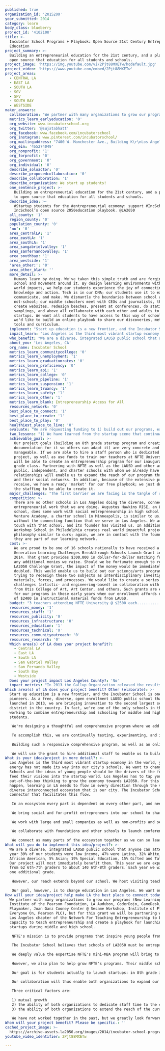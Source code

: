 ```yaml
---
published: true
organization_id: '2015200'
year_submitted: 2014
category: learn
body_class: blueberry
project_id: '4102100'
title: >-
  Incubator School Programs + Playbook: Open Source 21st Century Entrepreneurial
  Education
project_summary: >-
  Building an entrepreneurial education for the 21st century, and a playbook to
  open source that education for all students and schools.
project_image: 'https://img.youtube.com/vi/2Pjt88MXETw/hqdefault.jpg'
project_video: 'https://www.youtube.com/embed/2Pjt88MXETw'
project_areas:
  - CENTRAL LA
  - EAST LA
  - SOUTH LA
  - SGV
  - SFV
  - SOUTH BAY
  - WESTSIDE
maker_answers:
  collaboration: "We partner with many organizations to grow our programs (New Learning Institute of the Pearson Foundation, LA Audubon, CoderDojo, GameDesk, Playmaker, Joan Ganz Cooney Center @ Sesame Workshop, Institute of Play, Everyone On, Pearson PLC), but for this grant we will be partnering with the Los Angeles chapter of the Network For Teaching Entrepreneurship to build our capacity to teach entrepreneurship and create a playbook for launching startups during middle and high school. \r\n\r\nNFTE's mission is to provide programs that inspire young people from low-income communities to stay in school, to recognize business opportunities, and to plan for successful futures. To do so NFTE runs during- and after-school programs, as well as NFTE University, a mini-MBA program for teachers to train them in entrepreneurial thinking and practices. NFTE's programs have reached over 7,800 students in Los Angeles since 2007, and over 500,000 nationally. \r\n\r\nThe Incubator School believes that schools of LA2050 must be entrepreneurial. They need to understand the expertise they bring to the table, and work with others to grow that expertise as well as share it. Exchanges and partnerships need to be mutual. \r\n\r\nWe deeply value the expertise NFTE's mini-MBA program will bring to our instructional staff and plan to have NFTE train them. \r\n\r\nHowever, we also plan to help grow NFTE's programs. Their middle school curriculum leads students to creating a business concept while their high school curriculum has students creating a business plan. \r\n\r\nOur goal is for students actually to launch startups: in 8th grade in the school, and in 12th grade in the real world in Silicon Beach. \r\n\r\nOur collaboration will thus enable both organizations to expand our capacities.  \r\n\r\nThree critical factors are:\r\n\r\n1) mutual growth\r\n2) the ability of both organizations to dedicate staff time to the collaboration\r\n3) the ability of both organizations to extend the reach of the curricula the collaboration develops\r\n\r\nWe have not worked together in the past, but we greatly look forward to working together in the future. "
  metrics_learn_earlyeducation: '0'
  org_website: www.incubatorschool.org
  org_twitter: '@sujatabhatt'
  org_facebook: www.facebook.com/incubatorschool
  org_instagram: www.pinterest.com/incubatorschool/
  org_mailingaddress: "7400 W. Manchester Ave., Building K\r\nLos Angeles, CA 90045"
  org_ein: '465274049'
  org_nonprofit: '1'
  org_forprofit: '0'
  org_government: '0'
  org_individual: '0'
  describe_soloactor: '0'
  describe_proposedcollaboration: '0'
  describe_collaboration: '1'
  describe_organization: We start up students!
  one_sentence_project: >-
    Building an entrepreneurial education for the 21st century, and a playbook
    to open source that education for all students and schools.
  describe_idea: >-
    #Startup students for the #entrepreneurial economy: support #IncSchool +
    IncSchool’s open source 2050education playbook. @LA2050 
  all_county: '1'
  region_county: '0'
  population_county: '0'
  'no': '0'
  area_centralLA: '1'
  area_eastLA: '1'
  area_southLA: '1'
  area_sangabrielvalley: '1'
  area_sanfernandovalley: '1'
  area_southbay: '1'
  area_westside: '1'
  'area_other:': '0'
  area_other_blank: ''
  more_detail: >-
    Humans learn by doing. We've taken this simple truth and are forging a
    school and movement around it. By design learning environments with real
    world impacts, we help our students experience the joy of connecting
    knowledge and action. Tech is in our DNA; our students use it to explore,
    communicate, and make. We dismantle the boundaries between school and
    not-school; our middle schoolers meet with CEOs and journalists, they code,
    create websites, redesign beaches, present at conferences, do statistical
    samplings, and above all collaborate with each other and adults to launch
    startups. We want all students to have access to this way of schooling, so
    we'd like to build an online playbook to share our discoveries, methods,
    tools and curriculum.
  implement: "Start up education is a new frontier, and the Incubator School is one of its pioneers. As a free, diverse, open enrollment LAUSD public school that launched in 2013, we are bringing innovation to the second largest school district in the country. In fact, we're one of the only schools in the world working to combine entrepreneurship and schooling for middle and high school students. \r\n\r\nWe're designing a thoughtful and comprehensive program where we add one grade per year and each grade builds upon the previous one. Our goal is for students take ownership: of their passions, interests, and behavior, their relationship to their peers, communities, and world, the impact they want to have on that world. Our program grows students’  collaborative capabilities and their ability to communicate to diverse audiences for diverse purposes. It also nurtures a solutions-orientation; we are training our students to empathize with others, assess needs, and deploy a variety of tools, techniques, and pathways to design responses to problems they see around them. In our program students explore non-profit projects and for-profit ones, and learn about social entrepreneurship as well as the fast paced world of Silicon Beach. We engage our learners in exploring the ethics of different choices and the impact of different decisions. In short, we start up students to become 21st century citizens.\r\n\r\nTo accomplish this, we are continually testing, experimenting, and iterating. We observe and measure what works and what doesn't.  We seek feedback from all our stakeholders. To start up students, we need to stay small and agile like a start up company. \r\n\r\nBuilding such a responsive comprehensive program, as well as an online playbook that enables us to extend our reach to anyone who wants to borrow or adapt our program, requires time. Time, of course,  means people. As a small LAUSD public school in a system that determines budgets based on the number of pupils, we were allocated 2.6 teachers last year; this year we have 6.  Yet, these early years require the greatest amount of research and development, partnership-building, and training. \r\n\r\nWe will use the grant to hire additional staff to enable us to build out our program as well as our playbook to share our program. We will also use the funds to help grow the expertise of our teachers and bring in expert partners to help us design 21st century learning experiences. \r\n"
  impact_learn: "Los Angeles is the third most vibrant startup economy in the world, yet that energy has not made its way into our city's schools. We want to change that. Schools and the ideas of young people should be the drivers of the future and feed their visions into the startup world. Los Angeles has to tap youthful, out-of-the-box thinking to grow the economy towards LA2050.  For this to happen, learning in LA needs to flow in every direction through the vast, diverse interconnected ecosystem that is our city. The Incubator School is a connector that facilitates this flow.\r\n\r\nIn an ecosystem every part is dependent on every other part, and needs to learn to value the other parts. We work with everyone to connect the complex and exciting parts of Los Angeles' learning energy.\r\n\r\nWe bring social and for-profit entrepreneurs into our school to share their expertise so that our students absorb starting up as a mindset. We retrain teachers to collaborate with funders, engineers, artists, chief technology officers, game developers, conservationists, designers, and other experts to design curricula that reflect the 21st century. As they work with our teachers and students, these experts and entrepreneurs also learn from our students and teachers, thereby impacting how they think about the world. \r\n\r\nWe work with large and small companies as well as non-profits and service organizations. Our students have conference calls with CTOs of companies whose learning products and games they beta test. They were some of the first middle schoolers to work with LA Audubon Society; they proposed redesigns of Dockweiler Beach so that its facilities could meet the needs of both humans and the federally threatened snowy plover. Our students created apps that anyone in the city can use (free augmented reality apps for the Ballona Wetlands). Through these interactions, not only do our students change but so do the organizations with whom they work. They come to see middle schools as possible thought partners.\r\n\r\nWe collaborate with foundations and other schools to launch conferences where students, adults, teachers, administrators, game designers, technology companies, nonprofits, and arts organizations connect and share expertise (innovatED.LA). Our students and staff participate in Startup Weekends, hackathons, makerspaces. \r\n\r\nWe connect as many parts of the ecosystem together as we can so learning can flow freely, and our playbook will extend this connecting even further."
  who_benefit: "We are a diverse, integrated LAUSD public school that anyone can attend: last year 39% of our students were low income, 47% were Latino, 32% White, 16% African American, 5% Asian; 19% Special Education, 15% Gifted and Talented. Our project will most immediately benefit them. This year we are expanding from 62 6th-7th graders to about 140 6th-8th graders. Each year we will add one additional grade. \r\n\r\nHowever, our reach extends beyond our school. We host visiting teachers, administrators, foundations, non-profits, etc, every week. The US Department of Education and the State Department have visited us, as have delegations and journalists from Thailand, Korea, Japan, and China. Since we were featured on BBC News on July 4th, we've received requests for information and curriculum from England, Ireland, Hungary, Chile, India, Italy, Romania, and throughout the United States. Our free online playbook would allow what we're doing to spread all through the world. \r\n\r\nOur goal, however, is to change education in Los Angeles. We want our students to become change agents even more than they are already. We want them to change what Los Angeles expects from its students, and we want the Incubator School to change what Los Angeles expects from its schools. "
  about_you: 'Los Angeles, CA'
  org_name: Incubator School
  metrics_learn_communitycollege: '0'
  metrics_learn_unemployment: '1'
  metrics_learn_graduationrates: '0'
  metrics_learn_proficiency: '0'
  metrics_learn_api: '1'
  metrics_learn_college: '0'
  metrics_learn_pipeline: '1'
  metrics_learn_suspension: '1'
  metrics_learn_truancy: '1'
  metrics_learn_safety: '1'
  metrics_learn_other: '1'
  metrics_learn_blank: Entrepreneurship Access for All
  resources_network: '0'
  best_place_to_connect: '1'
  best_place_to_create: '1'
  best_place_to_play: '0'
  healthiest_place_to_live: '0'
  evaluate: "We are requesting funding to 1) build out our programs, especially our entrepreneurship program, and 2) begin building out our playbook (the documentation of our programs, tools, and techniques so that other schools may adopt and adapt them). \r\n\r\nOur metric for success for building out our programs is:\r\n\r\n1) the creation of a year-long 8th grade startup program including clearing all present hurdles: child labor law issues, intellectual property issues, liability issues, tax liability issues, negotiations with district and governmental entities, structuring learning pathways for students, creating a mentorship database, defining the processes by which middle schoolers may leave school to 'intern' at external organizations, etc.\r\n\r\nOur metrics for success for building out our playbook are:\r\n\r\n1) creating online databases of and training modules for curricula, teacher development and in-class tools that can be used to grow a general startup mindset as well as a specific entrepreneurial program\r\n\r\n2) the reach of the playbook (number of schools, number of students adopting it)."
  two_lessons: "1) We have learned from the startup scene that continually iterating is vital to staying relevant. The world is changing very rapidly, and secondary students are barometers of that change. They're extremely sensitive to being current, and school, to stay relevant and become a springboard to a different future, has to be responsive. We do this through empathy, gathering data including regular student and parent surveys as well as student successes and areas of need, and then tweaking or revamping or completely pivoting on our systems to meet those needs. \r\n\r\n2) Expertise is diffuse and found everywhere in today's world. We have learned that if we wait for teachers to master everything before they can teach it (especially technology), teachers become bottlenecks that contribute to the increasing irrelevance of schools. Instead, we try to flatten our organization as much as possible. Students engage in skillsharing, as do teachers, experts from outside of school, and online learning sources. Learning is everywhere and anywhere, and exchanging learning offers a model for breaking down bottlenecks. "
  achievable_goal: >-
    Our project goals (building an 8th grade startup program and creating
    documentation for it so others can adapt it) are very concrete and
    manageable. If we are able to hire a staff person who is dedicated to this
    project, as well as use funds to train our teachers at NFTE University, we
    will be able to create an entrepreneurship program for our inaugural 8th
    grade class. Partnering with NFTE as well as the LAUSD and other area
    public, independent, and charter schools with whom we already have
    relationships will enable us to expand the reach of our program through our
    and their social networks. In addition, because of the extensive press we
    receive, we have a ready 'market' for our free playbook; we just don't have
    the staffing to be able to create it. 
  major_challenges: "The first barrier we are facing is the tangle of state and district impediments to entrepreneurship in middle school classrooms, including the 69-pages of regulations on child labor issued by the State of California's Department of Industrial Relations and Division of Labor Standards Enforcement. A major Silicon Valley law firm has offered to work with us to help us navigate these issues.\r\n\r\nThe second challenge we face concerns trying to distill the complexity of our approach to learning design into replicable tools, procedures, and curricula that other schools can readily adopt. For this we are working with the Institute of Play which has expertise in creating learning design playbooks. \r\n\r\n"
  competition: >-
    There are no other schools in Los Angeles doing the diverse, connective
    entrepreneurial work that we are doing. Augustus Hawkins RISE, an LAUSD high
    school, does some work with social entrepreneurship in high school only.
    Venture Academy, a charter school in Minneapolis, is similar to us, but
    without the connecting function that we serve in Los Angeles. We are in
    touch with that school, and its founder has visited us. In addition, the
    Workshop School in Philadelphia creates real world impactful projects with a
    philosophy similar to ours; again, we are in contact with the founders, and
    they are part of our learning network.  
  cost: >-
    We are proud to be one of 16 schools nationally to have received a Next
    Generation Learning Challenges Breakthrough Schools Launch Grant in May,
    2014. That grant provides $300,000 in dollar-for-dollar matching funds for
    any additional monies we raise. Should we be fortunate enough to receive an
    LA2050 Challenge Grant, the impact of the money would be immediately
    doubled. This would enable us to build out our science/arts programs. We are
    trying to redesign those two subjects as interdisciplinary investigations of
    materials, forces, and processes. We would like to create a series of design
    challenges (artistic- and engineering-based) in collaboration with faculty
    from Otis College of Art, Art Center, and others. Such grants are essential
    for our programs in these early years when our enrollment affords us a total
    of $2400 in instructional material funds from LAUSD. 
  budget: "3 teachers attending NFTE University @ $2500 each....................$7,500\r\nBuying 1 additional teacher from LAUSD* ................... .................$93,700\r\nTOTAL.....................................................................................................$101,200\r\n\r\n*This is what LAUSD charges a school in order to hire an additional teacher (regardless of the teacher's actual salary)."
  resources_money: '1'
  resources_staff: '1'
  resources_publicity: '0'
  resources_infrastructure: '0'
  resources_education: '1'
  resources_technical: '0'
  resources_communityoutreach: '0'
  resources_research: '0'
  Which area(s) of LA does your project benefit?:
    - Central LA
    - East LA
    - South LA
    - San Gabriel Valley
    - San Fernando Valley
    - South Bay
    - Westside
  Does your project impact Los Angeles County?: 'No'
  impact_metrics: "In 2013 the Gallup Organization released the results of a poll on student motivation in school. They titled it, \"The School Cliff: Student Engagement Drops With Each School Year.\" The drop in middle and high school was precipitous. Students are disengaged from school. The poll analysis went on to say, \"among the many types of students whose engagement wanes during their time in the educational system are those who have high entrepreneurial talent. These are literally our economic saviors -- the future job creators for America.\"\r\n\r\nWe founded the Incubator School to address the disengagement/ dropout crisis facing our city's schools. Students often act up, act out, are chronically absent, and academically unmotivated because they're disengaged with the 19th century school topics and techniques that they encounter for six hours each day. \r\n\r\nHowever, from a decade plus of teaching diverse students in LAUSD, we understand that students might be disengaged from school but they are not disengaged from learning. They learn to play games, use apps, use new technologies like Snapchat, Vine, Instagram, etc. in ways and at speeds that put adults to shame. \r\n\r\nOur goal is to bring the types and methods of learning that are outside of school inside. Technology has to be the driver for this re-engagement of middle and high schoolers with school. We also know that many of the entrepreneurial students who drop out of or retreat from school learning take their energies and talents into underground economies, be they selling things at school (every public high school in LA has an entire world of alternate food suppliers) or selling illegal substances outside of school. We believed that students who do this do so in part because they don't have access to legal entrepreneurial networks. \r\n\r\nAt the Incubator School we offer all our students the intellectual and social capital, contacts, connectivity, and skills to help their fledgling entrepreneurial ideas fly. We meet them where they are so that they can go where they would like to go. We aim to make a different future possible. "
Which area(s) of LA does your project benefit? Other (elaborate): >-
  Start up education is a new frontier, and the Incubator School is one of its
  pioneers. As a free, diverse, open enrollment LAUSD public school that
  launched in 2013, we are bringing innovation to the second largest school
  district in the country. In fact, we're one of the only schools in the world
  working to combine entrepreneurship and schooling for middle and high school
  students. 
   
   We're designing a thoughtful and comprehensive program where we add one grade per year and each grade builds upon the previous one. Our goal is for students take ownership: of their passions, interests, and behavior, their relationship to their peers, communities, and world, the impact they want to have on that world. Our program grows students’ collaborative capabilities and their ability to communicate to diverse audiences for diverse purposes. It also nurtures a solutions-orientation; we are training our students to empathize with others, assess needs, and deploy a variety of tools, techniques, and pathways to design responses to problems they see around them. In our program students explore non-profit projects and for-profit ones, and learn about social entrepreneurship as well as the fast paced world of Silicon Beach. We engage our learners in exploring the ethics of different choices and the impact of different decisions. In short, we start up students to become 21st century citizens.
   
   To accomplish this, we are continually testing, experimenting, and iterating. We observe and measure what works and what doesn't. We seek feedback from all our stakeholders. To start up students, we need to stay small and agile like a start up company. 
   
   Building such a responsive comprehensive program, as well as an online playbook that enables us to extend our reach to anyone who wants to borrow or adapt our program, requires time. Time, of course, means people. As a small LAUSD public school in a system that determines budgets based on the number of pupils, we were allocated 2.6 teachers last year; this year we have 6. Yet, these early years require the greatest amount of research and development, partnership-building, and training. 
   
   We will use the grant to hire additional staff to enable us to build out our program as well as our playbook to share our program. We will also use the funds to help grow the expertise of our teachers and bring in expert partners to help us design 21st century learning experiences.
What is your idea/project in more detail?: >-
  Los Angeles is the third most vibrant startup economy in the world, yet that
  energy has not made its way into our city's schools. We want to change that.
  Schools and the ideas of young people should be the drivers of the future and
  feed their visions into the startup world. Los Angeles has to tap youthful,
  out-of-the-box thinking to grow the economy towards LA2050. For this to
  happen, learning in LA needs to flow in every direction through the vast,
  diverse interconnected ecosystem that is our city. The Incubator School is a
  connector that facilitates this flow.
   
   In an ecosystem every part is dependent on every other part, and needs to learn to value the other parts. We work with everyone to connect the complex and exciting parts of Los Angeles' learning energy.
   
   We bring social and for-profit entrepreneurs into our school to share their expertise so that our students absorb starting up as a mindset. We retrain teachers to collaborate with funders, engineers, artists, chief technology officers, game developers, conservationists, designers, and other experts to design curricula that reflect the 21st century. As they work with our teachers and students, these experts and entrepreneurs also learn from our students and teachers, thereby impacting how they think about the world. 
   
   We work with large and small companies as well as non-profits and service organizations. Our students have conference calls with CTOs of companies whose learning products and games they beta test. They were some of the first middle schoolers to work with LA Audubon Society; they proposed redesigns of Dockweiler Beach so that its facilities could meet the needs of both humans and the federally threatened snowy plover. Our students created apps that anyone in the city can use (free augmented reality apps for the Ballona Wetlands). Through these interactions, not only do our students change but so do the organizations with whom they work. They come to see middle schools as possible thought partners.
   
   We collaborate with foundations and other schools to launch conferences where students, adults, teachers, administrators, game designers, technology companies, nonprofits, and arts organizations connect and share expertise (innovatED.LA). Our students and staff participate in Startup Weekends, hackathons, makerspaces. 
   
   We connect as many parts of the ecosystem together as we can so learning can flow freely, and our playbook will extend this connecting even further.
What will you do to implement this idea/project?: >-
  We are a diverse, integrated LAUSD public school that anyone can attend: last
  year 39% of our students were low income, 47% were Latino, 32% White, 16%
  African American, 5% Asian; 19% Special Education, 15% Gifted and Talented.
  Our project will most immediately benefit them. This year we are expanding
  from 62 6th-7th graders to about 140 6th-8th graders. Each year we will add
  one additional grade. 
   
   However, our reach extends beyond our school. We host visiting teachers, administrators, foundations, non-profits, etc, every week. The US Department of Education and the State Department have visited us, as have delegations and journalists from Thailand, Korea, Japan, and China. Since we were featured on BBC News on July 4th, we've received requests for information and curriculum from England, Ireland, Hungary, Chile, India, Italy, Romania, and throughout the United States. Our free online playbook would allow what we're doing to spread all through the world. 
   
   Our goal, however, is to change education in Los Angeles. We want our students to become change agents even more than they are already. We want them to change what Los Angeles expects from its students, and we want the Incubator School to change what Los Angeles expects from its schools.
How will your idea/project help make LA the best place to connect today? In LA2050?: >-
  We partner with many organizations to grow our programs (New Learning
  Institute of the Pearson Foundation, LA Audubon, CoderDojo, GameDesk,
  Playmaker, Joan Ganz Cooney Center @ Sesame Workshop, Institute of Play,
  Everyone On, Pearson PLC), but for this grant we will be partnering with the
  Los Angeles chapter of the Network For Teaching Entrepreneurship to build our
  capacity to teach entrepreneurship and create a playbook for launching
  startups during middle and high school. 
   
   NFTE's mission is to provide programs that inspire young people from low-income communities to stay in school, to recognize business opportunities, and to plan for successful futures. To do so NFTE runs during- and after-school programs, as well as NFTE University, a mini-MBA program for teachers to train them in entrepreneurial thinking and practices. NFTE's programs have reached over 7,800 students in Los Angeles since 2007, and over 500,000 nationally. 
   
   The Incubator School believes that schools of LA2050 must be entrepreneurial. They need to understand the expertise they bring to the table, and work with others to grow that expertise as well as share it. Exchanges and partnerships need to be mutual. 
   
   We deeply value the expertise NFTE's mini-MBA program will bring to our instructional staff and plan to have NFTE train them. 
   
   However, we also plan to help grow NFTE's programs. Their middle school curriculum leads students to creating a business concept while their high school curriculum has students creating a business plan. 
   
   Our goal is for students actually to launch startups: in 8th grade in the school, and in 12th grade in the real world in Silicon Beach. 
   
   Our collaboration will thus enable both organizations to expand our capacities. 
   
   Three critical factors are:
   
   1) mutual growth
   2) the ability of both organizations to dedicate staff time to the collaboration
   3) the ability of both organizations to extend the reach of the curricula the collaboration develops
   
   We have not worked together in the past, but we greatly look forward to working together in the future.
Whom will your project benefit? Please be specific.: ''
cached_project_image: >-
  https://archive-assets.la2050.org/images/2014/incubator-school-programs-playbook-open-source-21st-century-entrepreneurial-education/img.youtube.com/vi/2Pjt88MXETw/hqdefault.jpg
youtube_video_identifier: 2Pjt88MXETw

---
```

